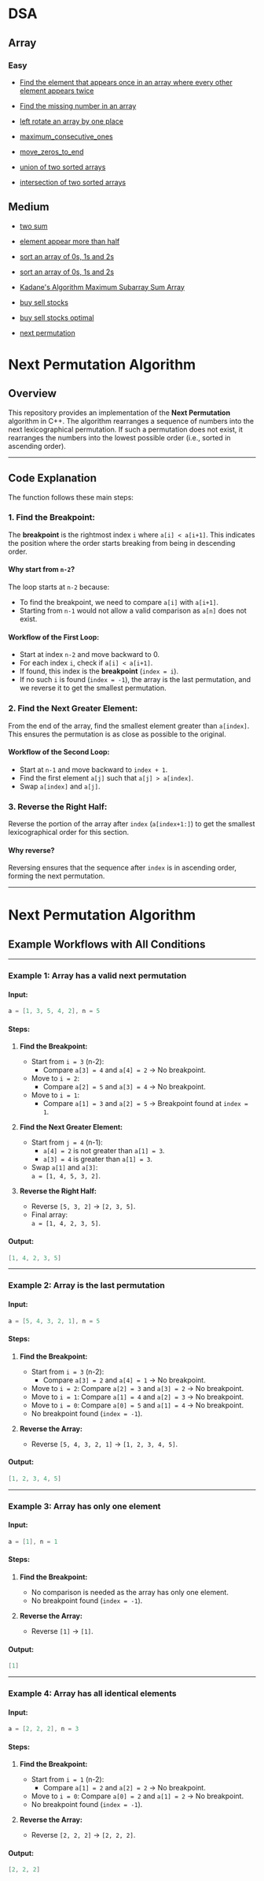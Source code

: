# DSA

## Array

### Easy

- [Find the element that appears once in an array where every other element appears twice](array/Easy/find_element_that_appear_once.cpp)

- [Find the missing number in an array](array/Easy/find_missing_number.cpp)

- [left rotate an array by one place](array/Easy/left_rotate_d_place.cpp)

- [maximum_consecutive_ones](array/Easy/maximum_consecutive_ones.cpp)

- [move_zeros_to_end](array/Easy/move_zeros_to_end.cpp)

- [union of two sorted arrays](array/Easy/union_of_two_sorted_arrays.cpp)

- [intersection of two sorted arrays](array/Easy/intersection_of_two_sorted_arrays.cpp)


## Medium

- [two sum](array/Medium/two_sum.cpp)

- [element appear more than half](array/Medium/element_appear_morethan_half.cpp)

- [sort an array of 0s, 1s and 2s](array/Medium/sort_an_array_of_0s_1s_and_2s.cpp)

- [sort an array of 0s, 1s and 2s](array/Medium/sort_an_array_of_0s_1s_and_2s.cpp)

- [Kadane's Algorithm Maximum Subarray Sum Array](array/Medium/Kadane's_Algorithm_Maximum_Subarray_Sum_Array.cpp)

- [buy sell stocks](array/Medium/buy_sell_stocks.cpp)

- [buy sell stocks optimal](array/Medium/buy_sell_stocks_optimal.cpp)

- [next permutation](array/Medium/next_permutation.cpp)
# Next Permutation Algorithm

## Overview
This repository provides an implementation of the **Next Permutation** algorithm in C++. The algorithm rearranges a sequence of numbers into the next lexicographical permutation. If such a permutation does not exist, it rearranges the numbers into the lowest possible order (i.e., sorted in ascending order).

---

## Code Explanation
The function follows these main steps:

### 1. Find the Breakpoint:
The **breakpoint** is the rightmost index `i` where `a[i] < a[i+1]`. This indicates the position where the order starts breaking from being in descending order. 

#### Why start from `n-2`?
The loop starts at `n-2` because:
- To find the breakpoint, we need to compare `a[i]` with `a[i+1]`.
- Starting from `n-1` would not allow a valid comparison as `a[n]` does not exist.

#### Workflow of the First Loop:
- Start at index `n-2` and move backward to 0.
- For each index `i`, check if `a[i] < a[i+1]`.  
- If found, this index is the **breakpoint** (`index = i`).  
- If no such `i` is found (`index = -1`), the array is the last permutation, and we reverse it to get the smallest permutation.

### 2. Find the Next Greater Element:
From the end of the array, find the smallest element greater than `a[index]`. This ensures the permutation is as close as possible to the original.

#### Workflow of the Second Loop:
- Start at `n-1` and move backward to `index + 1`.
- Find the first element `a[j]` such that `a[j] > a[index]`.
- Swap `a[index]` and `a[j]`.

### 3. Reverse the Right Half:
Reverse the portion of the array after `index` (`a[index+1:]`) to get the smallest lexicographical order for this section. 

#### Why reverse?
Reversing ensures that the sequence after `index` is in ascending order, forming the next permutation.

---



# Next Permutation Algorithm

## Example Workflows with All Conditions

---

### Example 1: Array has a valid next permutation
#### Input:
```cpp
a = [1, 3, 5, 4, 2], n = 5
```

#### Steps:
1. **Find the Breakpoint:**
   - Start from `i = 3` (n-2):
     - Compare `a[3] = 4` and `a[4] = 2` → No breakpoint.
   - Move to `i = 2`:
     - Compare `a[2] = 5` and `a[3] = 4` → No breakpoint.
   - Move to `i = 1`:
     - Compare `a[1] = 3` and `a[2] = 5` → Breakpoint found at `index = 1`.

2. **Find the Next Greater Element:**
   - Start from `j = 4` (n-1):
     - `a[4] = 2` is not greater than `a[1] = 3`.
     - `a[3] = 4` is greater than `a[1] = 3`.
   - Swap `a[1]` and `a[3]`:  
     `a = [1, 4, 5, 3, 2]`.

3. **Reverse the Right Half:**
   - Reverse `[5, 3, 2]` → `[2, 3, 5]`.
   - Final array:  
     `a = [1, 4, 2, 3, 5]`.

#### Output:
```cpp
[1, 4, 2, 3, 5]
```

---

### Example 2: Array is the last permutation
#### Input:
```cpp
a = [5, 4, 3, 2, 1], n = 5
```

#### Steps:
1. **Find the Breakpoint:**
   - Start from `i = 3` (n-2):
     - Compare `a[3] = 2` and `a[4] = 1` → No breakpoint.
   - Move to `i = 2`: Compare `a[2] = 3` and `a[3] = 2` → No breakpoint.
   - Move to `i = 1`: Compare `a[1] = 4` and `a[2] = 3` → No breakpoint.
   - Move to `i = 0`: Compare `a[0] = 5` and `a[1] = 4` → No breakpoint.
   - No breakpoint found (`index = -1`).

2. **Reverse the Array:**
   - Reverse `[5, 4, 3, 2, 1]` → `[1, 2, 3, 4, 5]`.

#### Output:
```cpp
[1, 2, 3, 4, 5]
```

---

### Example 3: Array has only one element
#### Input:
```cpp
a = [1], n = 1
```

#### Steps:
1. **Find the Breakpoint:**
   - No comparison is needed as the array has only one element.
   - No breakpoint found (`index = -1`).

2. **Reverse the Array:**
   - Reverse `[1]` → `[1]`.

#### Output:
```cpp
[1]
```

---

### Example 4: Array has all identical elements
#### Input:
```cpp
a = [2, 2, 2], n = 3
```

#### Steps:
1. **Find the Breakpoint:**
   - Start from `i = 1` (n-2):
     - Compare `a[1] = 2` and `a[2] = 2` → No breakpoint.
   - Move to `i = 0`: Compare `a[0] = 2` and `a[1] = 2` → No breakpoint.
   - No breakpoint found (`index = -1`).

2. **Reverse the Array:**
   - Reverse `[2, 2, 2]` → `[2, 2, 2]`.

#### Output:
```cpp
[2, 2, 2]
```
```